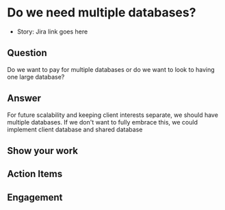 # Do we need multiple databases?

- Story: Jira link goes here

## Question
Do we want to pay for multiple databases or do we want to look to having one large database?

## Answer

For future scalability and keeping client interests separate, we should have multiple databases. If we don't want to fully embrace this, we could implement client database and shared database

## Show your work

<!-- Show how you came to the above answer, making sure to account for any edge cases: -->

## Action Items

<!-- 
- Jira Ticket(s)
- include estimates if possible
- Meeting needed
- Spike(s)
- Feature Flagged?
 - add reasoning -->

## Engagement

<!-- If a meeting with external partners or broader team is needed, summarize meeting objectives and findings here: -->